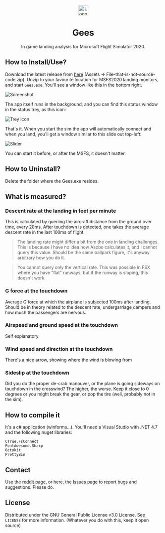 <!-- PROJECT LOGO -->
<br />
<p align="center">
  <img src="https://github.com/scelts/msfslandingrate/blob/master/Icons/icon.png" alt="Logo" width="32" height="32">

  <h1 align="center">Gees</h3>

  <p align="center">
  In game landing analysis for Microsoft Flight Simulator 2020.
</p>


## How to Install/Use?
Download the latest release from [here](https://github.com/scelts/msfslandingrate/releases) (Assets -> File-that-is-not-source-code.zip). Unzip to your favourite location for MSFS2020 landing monitors, and start ```Gees.exe```. 
You'll see a window like this in the bottom right. 

![Screenshot](https://github.com/scelts/msfslandingrate/blob/master/img/app_screenshot.png "App screenshot")

The app itself runs in the background, and you can find this status window in the status trey, as this icon:

![Trey Icon](https://github.com/scelts/msfslandingrate/blob/master/img/tray_icon.png "Trey icon")

That's it. When you start the sim the app will automatically connect and when you land, you'll get a window similar to this slide out top-left:

![Slider](https://github.com/scelts/msfslandingrate/blob/master/img/slider.png "Slider")

You can start it before, or after the MSFS, it doesn't matter.

## How to Uninstall?
Delete the folder where the Gees.exe resides.
## What is measured?
### Descent rate at the landing in feet per minute
This is calculated by queriing the aircraft distance from the ground over time, every 20ms. After touchdown is detected, one takes the average descent rate in the last 100ms of flight.
> The landing rate might differ a bit from the one in landing challenges. This is because I have no idea how Asobo calculates it, and I cannot query this value. Should be the same ballpark figure, it's anyway arbitrary how you do it.

> You cannot query only the vertical rate. This was possible in FSX where you have "flat" runways, but if the runway is sloping, this doesn't work. 
### G force at the touchdown
Average G force at which the airplane is subjected 100ms after landing. Should be in theory related to the descent rate, undergarriage dampers and how much the passengers are nervous.
### Airspeed and ground speed at the touchdown
Self explanatory.
### Wind speed and direction at the touchdown
There's a nice arrow, showing where the wind is blowing from
### Sideslip at the touchdown
Did you do the proper de-crab manouver, or the plane is going sideways on touchdown in the crosswind? The higher, the worse. Keep it close to 0 degrees or you might break the gear, or pop the tire (well, probably not in the sim).

## How to compile it
It's a c# application (winforms...). You'll need a Visual Studio with .NET 4.7 and the following nuget libraries:
```
CTrue.FsConnect
FontAwesome.Sharp
Octokit
PrettyBin
```
## Contact
Use the [reddit page](https://www.reddit.com/r/MSFS2020LandingRate), or here, the [Issues page](https://github.com/scelts/msfslandingrate/issues) to report bugs and suggestions. Please do.


## License
Distributed under the GNU General Public License v3.0 License. See `LICENSE` for more information. (Whatever you do with this, keep it open source)
